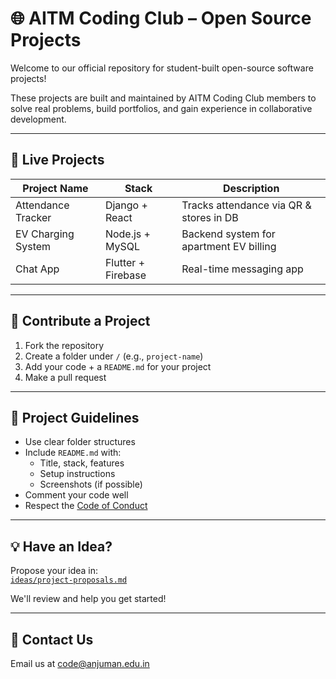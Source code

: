 # 🌐 AITM Coding Club – Open Source Projects

Welcome to our official repository for student-built open-source software projects!

These projects are built and maintained by AITM Coding Club members to solve real problems, build portfolios, and gain experience in collaborative development.

---

## 🚀 Live Projects

| Project Name         | Stack               | Description                                  |
|----------------------|---------------------|----------------------------------------------|
| Attendance Tracker   | Django + React      | Tracks attendance via QR & stores in DB      |
| EV Charging System   | Node.js + MySQL     | Backend system for apartment EV billing      |
| Chat App             | Flutter + Firebase  | Real-time messaging app                      |

---

## 🙌 Contribute a Project

1. Fork the repository
2. Create a folder under `/` (e.g., `project-name`)
3. Add your code + a `README.md` for your project
4. Make a pull request

---

## 📌 Project Guidelines

- Use clear folder structures
- Include `README.md` with:
  - Title, stack, features
  - Setup instructions
  - Screenshots (if possible)
- Comment your code well
- Respect the [Code of Conduct](#)

---

## 💡 Have an Idea?

Propose your idea in:  
[`ideas/project-proposals.md`](ideas/project-proposals.md)

We'll review and help you get started!

---

## 📧 Contact Us

Email us at [code@anjuman.edu.in](mailto:code@anjuman.edu.in)
